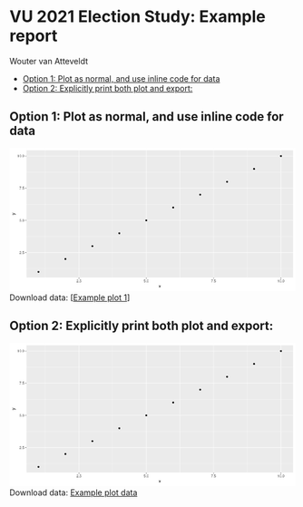 VU 2021 Election Study: Example report
================
Wouter van Atteveldt

  - [Option 1: Plot as normal, and use inline code for
    data](#option-1-plot-as-normal-and-use-inline-code-for-data)
  - [Option 2: Explicitly print both plot and
    export:](#option-2-explicitly-print-both-plot-and-export)

## Option 1: Plot as normal, and use inline code for data

![](example-plot-1-1.png)<!-- --> Download data: \[[Example plot
1](Example_plot_1.csv)\]

## Option 2: Explicitly print both plot and export:

![](example-plot-2-1.png)<!-- -->Download data: [Example plot
data](Example_plot_data.csv)

